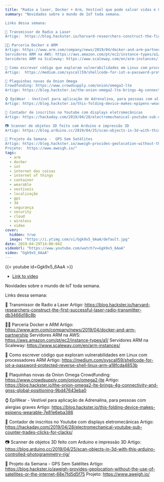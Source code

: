 ```yaml
---
title: "Radio a laser, Docker + Arm, Vestível que pode salvar vidas e GPS sem satélites - Novidades IoT #9"
summary: "Novidades sobre o mundo de IoT toda semana.

Links dessa semana:

🗼 Transmissor de Radio a Laser
Artigo:  https://blog.hackster.io/harvard-researchers-construct-the-first-successful-laser-radio-transmitter-db3466d18c8b

🙌🏼 Parceria Docker e ARM
Artigo: https://www.arm.com/company/news/2019/04/docker-and-arm-partnership
Servidores ARM na AWS: https://aws.amazon.com/pt/ec2/instance-types/a1/
Servidores ARM na Scaleway: https://www.scaleway.com/en/arm-instances/

🐛 Como escrever código que exploram vulnerabilidades em Linux com processadores ARM
Artigo:  https://medium.com/syscall59/shellcode-for-iot-a-password-protected-reverse-shell-linux-arm-a18fcda4853b

🚀 Plaquinhas novas da Onion Omega
Crowdfunding: https://www.crowdsupply.com/onion/omega2-lte
Artigo: https://blog.hackster.io/the-onion-omega2-lte-brings-4g-connectivity-and-gnss-global-positioning-9bd47643eba0

⌚️ EpiWear - Vestível para aplicação de Adrenalina, para pessoas com alergias graves
Artigo: https://blog.hackster.io/this-folding-device-makes-epipens-wearable-7e81e6eba386

🤖 Contador de inscritos no Youtube com displays eletromecânicas
Artigo: https://hackaday.com/2019/04/28/electromechanical-youtube-sub-counter-trades-clicks-for-clacks/

📷 Scanner de objetos 3D feito com Arduino e impressão 3D
Artigo: https://blog.arduino.cc/2019/04/25/scan-objects-in-3d-with-this-arduino-controlled-photogrammetry-rig/

🤖 Projeto da Semana -  GPS Sem Satélites
Artigo: https://blog.hackster.io/aweigh-provides-geolocation-without-the-use-of-satellites-or-the-internet-68e7fd5d5f75
Projeto:  https://www.aweigh.io/"
tags:
  - arm
  - docker
  - iot
  - internet das coisas
  - internet of things
  - container
  - wearable
  - vestíveis
  - localização
  - gps
  - 3d
  - segurança
  - security
  - cloud
  - wireless
  - video
cover:
  hidden: true
  image: "https://i.ytimg.com/vi/Ggk9x5_6AaA/default.jpg"
date: 2019-04-29T14:00:04Z
videoUrl: "https://www.youtube.com/watch?v=Ggk9x5_6AaA"
video: "Ggk9x5_6AaA"
---
```


<!-- truncate -->

{{< youtube id=Ggk9x5_6AaA >}}

- [Link to video](https://www.youtube.com/watch?v=Ggk9x5_6AaA)

Novidades sobre o mundo de IoT toda semana.

Links dessa semana:

🗼 Transmissor de Radio a Laser
Artigo:  https://blog.hackster.io/harvard-researchers-construct-the-first-successful-laser-radio-transmitter-db3466d18c8b

🙌🏼 Parceria Docker e ARM
Artigo: https://www.arm.com/company/news/2019/04/docker-and-arm-partnership
Servidores ARM na AWS: https://aws.amazon.com/pt/ec2/instance-types/a1/
Servidores ARM na Scaleway: https://www.scaleway.com/en/arm-instances/

🐛 Como escrever código que exploram vulnerabilidades em Linux com processadores ARM
Artigo:  https://medium.com/syscall59/shellcode-for-iot-a-password-protected-reverse-shell-linux-arm-a18fcda4853b

🚀 Plaquinhas novas da Onion Omega
Crowdfunding: https://www.crowdsupply.com/onion/omega2-lte
Artigo: https://blog.hackster.io/the-onion-omega2-lte-brings-4g-connectivity-and-gnss-global-positioning-9bd47643eba0

⌚️ EpiWear - Vestível para aplicação de Adrenalina, para pessoas com alergias graves
Artigo: https://blog.hackster.io/this-folding-device-makes-epipens-wearable-7e81e6eba386

🤖 Contador de inscritos no Youtube com displays eletromecânicas
Artigo: https://hackaday.com/2019/04/28/electromechanical-youtube-sub-counter-trades-clicks-for-clacks/

📷 Scanner de objetos 3D feito com Arduino e impressão 3D
Artigo: https://blog.arduino.cc/2019/04/25/scan-objects-in-3d-with-this-arduino-controlled-photogrammetry-rig/

🤖 Projeto da Semana -  GPS Sem Satélites
Artigo: https://blog.hackster.io/aweigh-provides-geolocation-without-the-use-of-satellites-or-the-internet-68e7fd5d5f75
Projeto:  https://www.aweigh.io/

